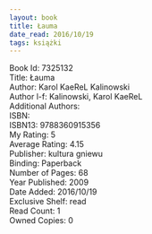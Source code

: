 ```yaml
---
layout: book
title: Łauma
date_read: 2016/10/19
tags: książki
---
```


Book Id: 7325132<br />
Title: Łauma<br />
Author: Karol KaeReL Kalinowski<br />
Author l-f: Kalinowski, Karol KaeReL<br />
Additional Authors: <br />
ISBN: <br />
ISBN13: 9788360915356<br />
My Rating: 5<br />
Average Rating: 4.15<br />
Publisher: kultura gniewu<br />
Binding: Paperback<br />
Number of Pages: 68<br />
Year Published: 2009<br />
Date Added: 2016/10/19<br />
Exclusive Shelf: read<br />
Read Count: 1<br />
Owned Copies: 0<br />


